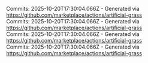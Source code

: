 Commits: 2025-10-20T17:30:04.066Z - Generated via https://github.com/marketplace/actions/artificial-grass
<br>
Commits: 2025-10-20T17:30:04.066Z - Generated via https://github.com/marketplace/actions/artificial-grass
<br>
Commits: 2025-10-20T17:30:04.066Z - Generated via https://github.com/marketplace/actions/artificial-grass
<br>
Commits: 2025-10-20T17:30:04.066Z - Generated via https://github.com/marketplace/actions/artificial-grass
<br>
